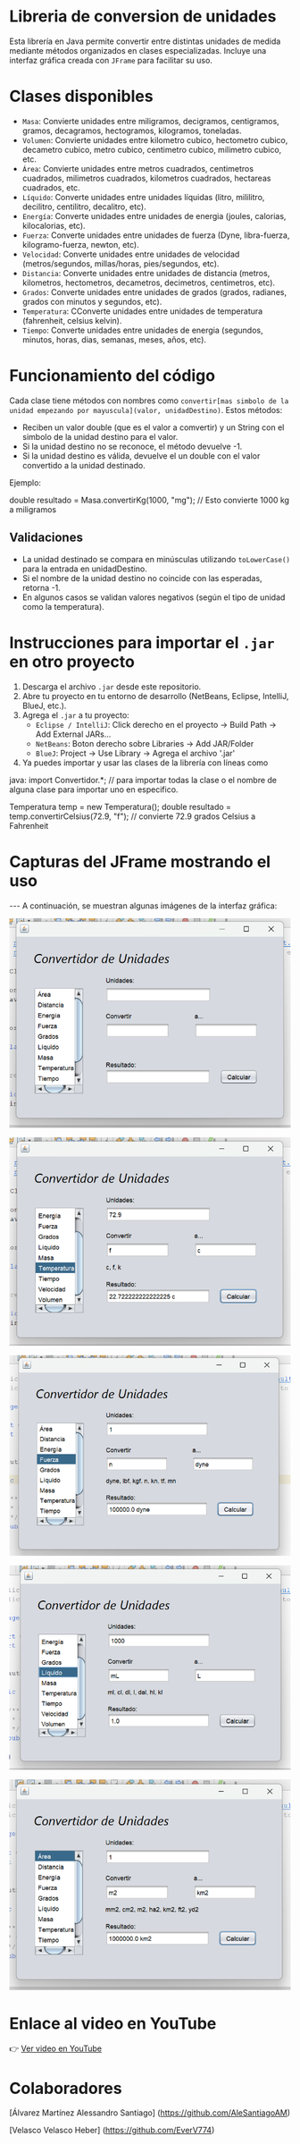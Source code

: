 # Libreria de conversion de unidades

Esta librería en Java permite convertir entre distintas unidades de medida mediante métodos organizados en clases especializadas. Incluye una interfaz gráfica creada con `JFrame` para facilitar su uso.

# Clases disponibles

- `Masa`: Convierte unidades entre miligramos, decigramos, centigramos, gramos, decagramos, hectogramos,  kilogramos, toneladas.
- `Volumen`: Convierte unidades entre kilometro cubico, hectometro cubico, decametro cubico, metro cubico, centimetro cubico, milimetro cubico, etc.
- `Área`: Convierte unidades entre metros cuadrados, centimetros cuadrados, milimetros cuadrados, kilometros cuadrados, hectareas cuadrados, etc.
- `Líquido`: Converte unidades entre unidades líquidas (litro, mililitro, decilitro, centilitro, decalitro, etc).
- `Energía`: Converte unidades entre unidades de energia (joules, calorias, kilocalorias, etc).
- `Fuerza`: Converte unidades entre unidades de fuerza (Dyne, libra-fuerza, kilogramo-fuerza, newton, etc).
- `Velocidad`: Converte unidades entre unidades de velocidad (metros/segundos, millas/horas, pies/segundos, etc).
- `Distancia`: Converte unidades entre unidades de distancia (metros, kilometros, hectometros, decametros, decimetros, centimetros, etc).
- `Grados`: Converte unidades entre unidades de grados (grados, radianes, grados con minutos y segundos, etc).
- `Temperatura`: CConverte unidades entre unidades de temperatura (fahrenheit, celsius kelvin).
- `Tiempo`: Converte unidades entre unidades de energia (segundos, minutos, horas, dias, semanas, meses, años, etc).

# Funcionamiento del código

Cada clase tiene métodos con nombres como `convertir[mas simbolo de la unidad empezando por mayuscula](valor, unidadDestino)`. Estos métodos:
- Reciben un valor double (que es el valor a comvertir) y un String con el simbolo de la unidad destino para el valor.
- Si la unidad destino no se reconoce, el método devuelve -1.
- Si la unidad destino es válida, devuelve el un double con el valor convertido a la unidad destinado.

Ejemplo:

double resultado = Masa.convertirKg(1000, "mg");  // Esto convierte 1000 kg a miligramos


## Validaciones

- La unidad destinado se compara en minúsculas utilizando `toLowerCase()` para la entrada en unidadDestino.
- Si el nombre de la unidad destino no coincide con las esperadas, retorna -1.
- En algunos casos se validan valores negativos (según el tipo de unidad como la temperatura).

# Instrucciones para importar el `.jar` en otro proyecto

1. Descarga el archivo `.jar` desde este repositorio.
2. Abre tu proyecto en tu entorno de desarrollo (NetBeans, Eclipse, IntelliJ, BlueJ, etc.).
3. Agrega el `.jar` a tu proyecto:
   - `Eclipse / IntelliJ`: Click derecho en el proyecto -> Build Path -> Add External JARs...
   - `NetBeans`: Boton derecho sobre Libraries -> Add JAR/Folder
   - `BlueJ`: Project -> Use Library -> Agrega el archivo '.jar'
4. Ya puedes importar y usar las clases de la librería con líneas como

java:
import Convertidor.*;  // para importar todas la clase o el nombre de alguna clase para importar uno en especifico.

Temperatura temp = new Temperatura();
double resultado = temp.convertirCelsius(72.9, "f");  // convierte 72.9 grados Celsius a Fahrenheit


# Capturas del JFrame mostrando el uso

--- A continuación, se muestran algunas imágenes de la interfaz gráfica:

![Menú principal](imagenes/jframe_menu.png)

![Conversión de temperatura](imagenes/conversion_temperatura.png)

![Conversion de fuerza](imagenes/conversion_fuerza.png)

![Conversion de liquidos](imagenes/conversion_liquido.png)

![Conversion de area](imagenes/conversion_area.png)

# Enlace al video en YouTube

👉 [Ver video en YouTube](https://www.youtube.com/watch?v=AN5hlwElR_M)

# Colaboradores

[Álvarez Martínez Alessandro Santiago] (https://github.com/AleSantiagoAM)

[Velasco Velasco Heber] (https://github.com/EverV774)
